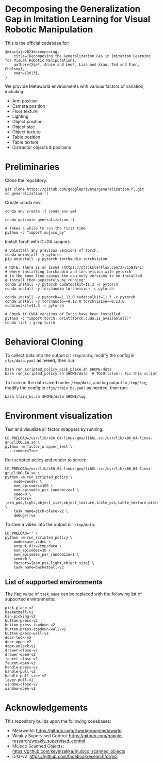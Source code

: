 # Decomposing the Generalization Gap in Imitation Learning for Visual Robotic Manipulation

This is the official codebase for:
```
@misc{xie2023decomposing,
    title={Decomposing the Generalization Gap in Imitation Learning for Visual Robotic Manipulation},
    author={Xie*, Annie and Lee*, Lisa and Xiao, Ted and Finn, Chelsea},
    year={2023},
}
```

We provide Metaworld environments with various factors of variation, including:
* Arm position
* Camera position
* Floor texture
* Lighting
* Object position
* Object size
* Object texture
* Table position
* Table texture
* Distractor objects & positions

# Preliminaries

Clone the repository:
```
git clone https://github.com/googleprivate/generalization-rl.git
cd generalization-rl
```

Create conda env:
```
conda env create -f conda_env.yml

conda activate generalization_rl

# Takes a while to run the first time
python -c "import mujoco_py"
```

Install Torch with CUDA support:
```
# Uninstall any previous versions of Torch.
conda uninstall -y pytorch
pip uninstall -y pytorch torchaudio torchvision

# NOTE: There is an issue (https://stackoverflow.com/a/71593841)
# where installing torchaudio and torchvision with pytorch
# in the same line causes the cpu-only versions to be installed.
# Install them separately by running:
conda install -y pytorch cudatoolkit=11.3 -c pytorch
conda install -y torchaudio torchvision -c pytorch

conda install -y pytorch==1.12.0 cudatoolkit=11.3 -c pytorch
conda install -y torchaudio==0.12.0 torchvision==0.13.0 cudatoolkit=11.3 -c pytorch

# Check if CUDA versions of Torch have been installed
python -c "import torch; print(torch.cuda.is_available())"
conda list | grep torch
```

# Behavioral Cloning

To collect data into the output dir `/tmp/data`, modify the config in `cfgs/data.yaml` as neeed, then run:
```
bash run_scripted_policy_pick_place.sh $HOME/data
bash run_scripted_policy.sh $HOME/data  # TODO(lslee): Fix this script
```

To train on the data saved under `/tmp/data`, and log output to `/tmp/log`, modify the config in `cfgs/train_bc.yaml` as needed, then run:
```
bash train_bc.sh $HOME/data $HOME/log
```

# Environment visualization

Test and visualize all factor wrappers by running:
```
LD_PRELOAD=/usr/lib/x86_64-linux-gnu/libGL.so:/usr/lib/x86_64-linux-gnu/libGLEW.so \
python -m factor_wrapper_test \
  --render=True
```

Run scripted policy and render to screen:
```
LD_PRELOAD=/usr/lib/x86_64-linux-gnu/libGL.so:/usr/lib/x86_64-linux-gnu/libGLEW.so \
python -m run_scripted_policy \
    mode=render \
    num_episodes=100 \
    num_episodes_per_randomize=1 \
    seed=0 \
    factors=[arm_pos,light,object_size,object_texture,table_pos,table_texture,distractor_xml,distractor_pos] \
    task_name=pick-place-v2 \
    debug=True
```

To save a video into the output dir `/tmp/data`:
```
LD_PRELOAD='' \
python -m run_scripted_policy \
    mode=save_video \
    output_dir=/tmp/data \
    num_episodes=10 \
    num_episodes_per_randomize=1 \
    seed=0 \
    factors=[arm_pos,light,object_size] \
    task_name=basketball-v2
```

## List of supported environments
The flag value of `task_name` can be replaced with the following list of supported environments:
```
pick-place-v2
basketball-v2
bin-picking-v2
button-press-v2
button-press-topdown-v2
button-press-topdown-wall-v2
button-press-wall-v2
door-lock-v2
door-open-v2
door-unlock-v2
drawer-close-v2
drawer-open-v2
faucet-close-v2
faucet-open-v2
handle-press-v2
handle-pull-v2
handle-pull-side-v2
lever-pull-v2
window-close-v2
window-open-v2
```
# Acknowledgements

This repository builds upon the following codebases:
* Metaworld: https://github.com/rlworkgroup/metaworld
* Weakly Supervised Control: https://github.com/google-research/weakly_supervised_control
* Mujoco Scanned Objects: https://github.com/kevinzakka/mujoco_scanned_objects
* DrQ-v2: https://github.com/facebookresearch/drqv2
